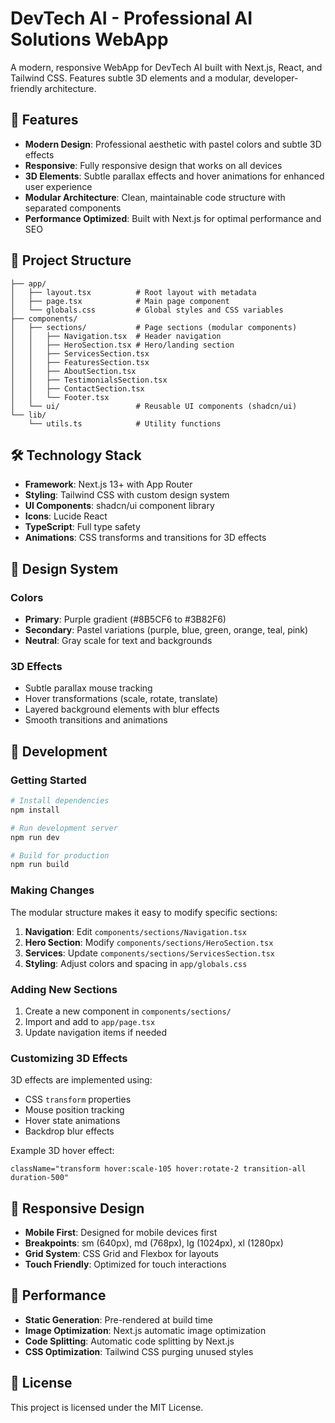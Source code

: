 # DevTech AI - Professional AI Solutions WebApp

A modern, responsive WebApp for DevTech AI built with Next.js, React, and Tailwind CSS. Features subtle 3D elements and a modular, developer-friendly architecture.

## 🚀 Features

- **Modern Design**: Professional aesthetic with pastel colors and subtle 3D effects
- **Responsive**: Fully responsive design that works on all devices
- **3D Elements**: Subtle parallax effects and hover animations for enhanced user experience
- **Modular Architecture**: Clean, maintainable code structure with separated components
- **Performance Optimized**: Built with Next.js for optimal performance and SEO

## 📁 Project Structure

```
├── app/
│   ├── layout.tsx          # Root layout with metadata
│   ├── page.tsx            # Main page component
│   └── globals.css         # Global styles and CSS variables
├── components/
│   ├── sections/           # Page sections (modular components)
│   │   ├── Navigation.tsx  # Header navigation
│   │   ├── HeroSection.tsx # Hero/landing section
│   │   ├── ServicesSection.tsx
│   │   ├── FeaturesSection.tsx
│   │   ├── AboutSection.tsx
│   │   ├── TestimonialsSection.tsx
│   │   ├── ContactSection.tsx
│   │   └── Footer.tsx
│   └── ui/                 # Reusable UI components (shadcn/ui)
└── lib/
    └── utils.ts            # Utility functions
```

## 🛠 Technology Stack

- **Framework**: Next.js 13+ with App Router
- **Styling**: Tailwind CSS with custom design system
- **UI Components**: shadcn/ui component library
- **Icons**: Lucide React
- **TypeScript**: Full type safety
- **Animations**: CSS transforms and transitions for 3D effects

## 🎨 Design System

### Colors
- **Primary**: Purple gradient (#8B5CF6 to #3B82F6)
- **Secondary**: Pastel variations (purple, blue, green, orange, teal, pink)
- **Neutral**: Gray scale for text and backgrounds

### 3D Effects
- Subtle parallax mouse tracking
- Hover transformations (scale, rotate, translate)
- Layered background elements with blur effects
- Smooth transitions and animations

## 🔧 Development

### Getting Started

```bash
# Install dependencies
npm install

# Run development server
npm run dev

# Build for production
npm run build
```

### Making Changes

The modular structure makes it easy to modify specific sections:

1. **Navigation**: Edit `components/sections/Navigation.tsx`
2. **Hero Section**: Modify `components/sections/HeroSection.tsx`
3. **Services**: Update `components/sections/ServicesSection.tsx`
4. **Styling**: Adjust colors and spacing in `app/globals.css`

### Adding New Sections

1. Create a new component in `components/sections/`
2. Import and add to `app/page.tsx`
3. Update navigation items if needed

### Customizing 3D Effects

3D effects are implemented using:
- CSS `transform` properties
- Mouse position tracking
- Hover state animations
- Backdrop blur effects

Example 3D hover effect:
```tsx
className="transform hover:scale-105 hover:rotate-2 transition-all duration-500"
```

## 📱 Responsive Design

- **Mobile First**: Designed for mobile devices first
- **Breakpoints**: sm (640px), md (768px), lg (1024px), xl (1280px)
- **Grid System**: CSS Grid and Flexbox for layouts
- **Touch Friendly**: Optimized for touch interactions

## 🎯 Performance

- **Static Generation**: Pre-rendered at build time
- **Image Optimization**: Next.js automatic image optimization
- **Code Splitting**: Automatic code splitting by Next.js
- **CSS Optimization**: Tailwind CSS purging unused styles

## 📄 License

This project is licensed under the MIT License.